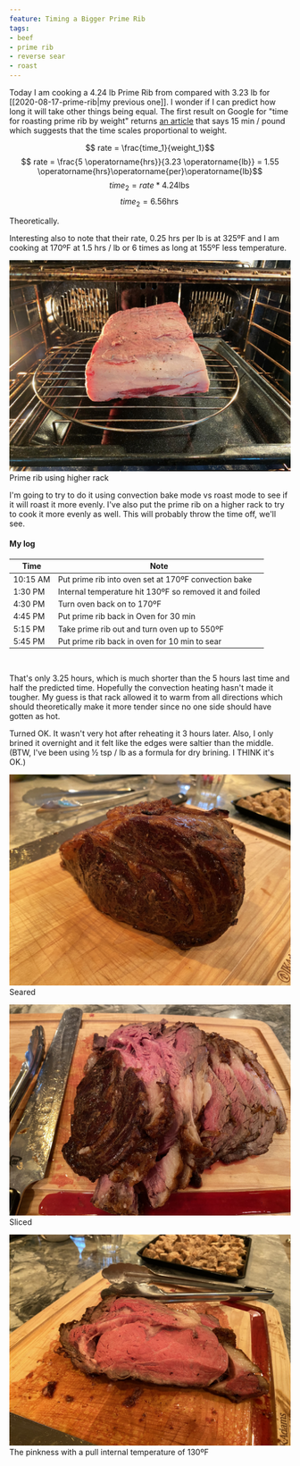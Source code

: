 ```yaml
---
feature: Timing a Bigger Prime Rib
tags:
- beef
- prime rib
- reverse sear
- roast
---
```

Today I am cooking a 4.24 lb Prime Rib from compared with 3.23 lb for [[2020-08-17-prime-rib|my previous one]]. I wonder if I can predict how long it will take other things being equal. The first result on Google for "time for roasting prime rib by weight" returns [an article](https://www.today.com/food/world-s-easiest-prime-rib-roast-master-holiday-classic-t77026) that says 15 min / pound which suggests that the time scales proportional to weight.

$$ rate = \frac{time_1}{weight_1}$$
$$ rate = \frac{5 \operatorname{hrs}}{3.23 \operatorname{lb}} = 1.55 \operatorname{hrs}\operatorname{per}\operatorname{lb}$$
$$ time_2 = rate * 4.24 \operatorname{lbs}$$
$$ time_{2} = 6.56 \operatorname{hrs} $$

Theoretically.

Interesting also to note that their rate, 0.25 hrs per lb is at 325ºF and I am cooking at 170ºF at 1.5 hrs / lb or 6 times as long at 155ºF less temperature.

![Prime Rib on New Rack](/images/prime-rib-new-rack.jpeg)
Prime rib using higher rack

I'm going to try to do it using convection bake mode vs roast mode to see if it will roast it more evenly. I've also put the prime rib on a higher rack to try to cook it more evenly as well. This will probably throw the time off, we'll see.

#### My log

| Time | Note|
| --- | --- |
| 10:15 AM | Put prime rib into oven set at 170ºF convection bake |
| 1:30 PM | Internal temperature hit 130ºF so removed it and foiled |
| 4:30 PM | Turn oven back on to 170ºF |
| 4:45 PM | Put prime rib back in Oven for 30 min |
| 5:15 PM | Take prime rib out and turn oven up to 550ºF |
| 5:45 PM | Put prime rib back in oven for 10 min to sear |


<br />

That's only 3.25 hours, which is much shorter than the 5 hours last time and half the predicted time. Hopefully the convection heating hasn't made it tougher. My guess is that rack allowed it to warm from all directions which should theoretically make it more tender since no one side should have gotten as hot.

Turned OK. It wasn't very hot after reheating it 3 hours later. Also, I only brined it overnight and it felt like the edges were saltier than the middle. (BTW, I've been using ½ tsp / lb as a formula for dry brining. I THINK it's OK.)

![prime rib seared](/images/prime-rib-2-seared.jpeg)
Seared

![prime rib sliced](/images/prime-rib-2-slice-1.jpeg)
Sliced

![prime rib sliced](/images/prime-rib-2-slice-2.jpeg)
The pinkness with a pull internal temperature of 130ºF